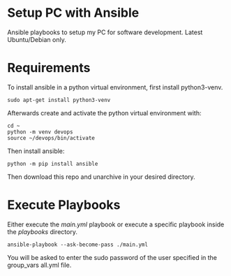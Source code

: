 # Setup PC with Ansible

Ansible playbooks to setup my PC for software development. Latest Ubuntu/Debian only. 

# Requirements

To install ansible in a python virtual environment, first install python3-venv.

```
sudo apt-get install python3-venv
```
Afterwards create and activate the python virtual environment with:

```
cd ~ 
python -m venv devops
source ~/devops/bin/activate
```

Then install ansible:

```
python -m pip install ansible
```

Then download this repo and unarchive in your desired directory.

# Execute Playbooks

Either execute the *main.yml* playbook or execute a specific playbook inside the *playbooks* directory.

```
ansible-playbook --ask-become-pass ./main.yml
```

You will be asked to enter the sudo password of the user specified in the group_vars all.yml file.
